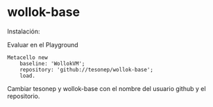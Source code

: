 # wollok-base

Instalación:

Evaluar en el Playground 

```
Metacello new
	baseline: 'WollokVM';
	repository: 'github://tesonep/wollok-base';
	load.
```

Cambiar tesonep y wollok-base con el nombre del usuario github y el repositorio.
